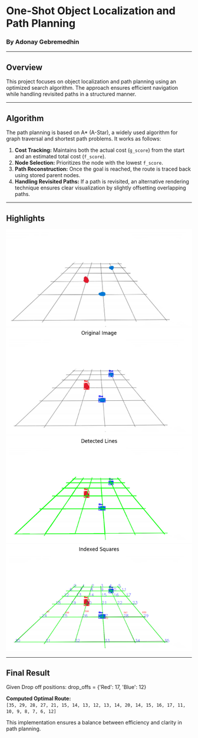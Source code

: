 # One-Shot Object Localization and Path Planning

### By Adonay Gebremedhin

---

## Overview
This project focuses on object localization and path planning using an optimized search algorithm. The approach ensures efficient navigation while handling revisited paths in a structured manner.

---

## Algorithm
The path planning is based on A* (A-Star), a widely used algorithm for graph traversal and shortest path problems. It works as follows:

1. **Cost Tracking:** Maintains both the actual cost (`g_score`) from the start and an estimated total cost (`f_score`).
2. **Node Selection:** Prioritizes the node with the lowest `f_score`.
3. **Path Reconstruction:** Once the goal is reached, the route is traced back using stored parent nodes.
4. **Handling Revisited Paths:** If a path is revisited, an alternative rendering technique ensures clear visualization by slightly offsetting overlapping paths.

---

## Highlights

![Processing Step 1](images/0.jpg)
![Processing Step 2](images/1.png)
![Processing Step 3](images/2.png)
![Final Visualization](images/3.png)

---

## Final Result
Given Drop off positions: drop_offs = {'Red': 17, 'Blue': 12}

**Computed Optimal Route:**  
`[35, 29, 28, 27, 21, 15, 14, 13, 12, 13, 14, 20, 14, 15, 16, 17, 11, 10, 9, 8, 7, 6, 12]`

This implementation ensures a balance between efficiency and clarity in path planning.
